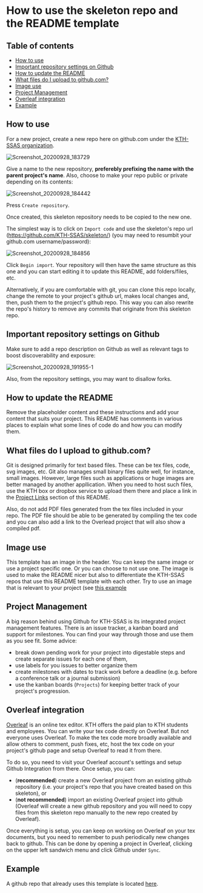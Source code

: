 # How to use the skeleton repo and the README template

## Table of contents
* [How to use](#how-to-use)
* [Important repository settings on Github](#important-repository-settings-on-github)
* [How to update the README](#how-to-update-the-readme)
* [What files do I upload to github.com?](#what-files-do-i-upload-to-githubcom)
* [Image use](#image-use)
* [Project Management](#project-management)
* [Overleaf integration](#overleaf-integration)
* [Example](#example)
## How to use

For a new project, create a new repo here on github.com under the [KTH-SSAS
organization](https://github.com/KTH-SSAS).

![Screenshot_20200928_183729](https://user-images.githubusercontent.com/11805218/94461303-3c2c1980-01ba-11eb-9fde-d2bdac5b026f.png)

Give a name to the new repository, __preferebly prefixing the name with the parent project's name__. Also, choose to make your repo public or private depending on its contents:

![Screenshot_20200928_184442](https://user-images.githubusercontent.com/11805218/94461722-cb393180-01ba-11eb-8ed0-3e4df990cf76.png)

Press `Create repository`.

Once created, this skeleton repository needs to be copied to the new one.

The simplest way is to click on `Import code` and use the skeleton's repo url (https://github.com/KTH-SSAS/skeleton/) (you may need to resumbit your github.com username/password):

![Screenshot_20200928_184856](https://user-images.githubusercontent.com/11805218/94462097-4bf82d80-01bb-11eb-80c0-476435be2483.png)

Click `Begin import`. Your repository will then have the same structure as this one and you can start editing it to update this README, add folders/files, etc.

Alternatively, if you are comfortable with git, you can clone this repo locally, change the remote to your project's github url, makes local changes and, then, push them to the project's github repo. This way you can also rewrite the repo's history to remove any commits that originate from this skeleton repo.

## Important repository settings on Github

Make sure to add a repo description on Github as well as relevant tags to boost discoverability and exposure:

![Screenshot_20200928_191955-1](https://user-images.githubusercontent.com/11805218/94465185-ccb92880-01bf-11eb-8179-a05b7e11e1ae.png)

Also, from the repository settings, you may want to disallow forks.

## How to update the README

Remove the placeholder content and these instructions and add your content that suits your project. This README has comments in various places to explain what some lines of code do and how you can modify them.

## What files do I upload to github.com?

Git is designed primarily for text based files. These can be tex files, code, svg images, etc. Git also manages small binary files quite well, for instance, small images. However, large files such as applications or huge images are better managed by another appllication. When you need to host such files, use the KTH box or dropbox service to upload them there and place a link in the [Project Links](#project-links) section of this README.

Also, do not add PDF files generated from the tex files included in your repo. The PDF file should be able to be generated by compiling the tex code and you can also add a link to the Overlead project that will also show a compiled pdf.

## Image use

This template has an image in the header. You can keep the same image or use a project specific one. Or you can choose to not use one. The image is used to make the README nicer but also to differentiate the KTH-SSAS repos that use this README template with each other. Try to use an image that is relevant to your project (see [this example](https://github.com/KTH-SSAS/threatmove-iso-21434/blob/master/README.md)

## Project Management

A big reason behind using Github for KTH-SSAS is its integrated project management features. There is an issue tracker, a kanban board and support for milestones. You can find your way through those and use them as you see fit. Some advice:

- break down pending work for your project into digestable steps and create separate issues for each one of them,
- use labels for you issues to better organize them
- create milestones with dates to track work before a deadline (e.g. before a conference talk or a journal submission)
- use the kanban boards (`Projects`) for keeping better track of your project's progression.

## Overleaf integration

[Overleaf](https://overleaf.com) is an online tex editor. KTH offers the paid plan to KTH students and employees. You can write your tex code directly on Overleaf. But not everyone uses Overleaf. To make the tex code more broadly available and allow others to comment, push fixes, etc, host the tex code on your project's github page and setup Overleaf to read it from there.

To do so, you need to visit your Overleaf account's settings and setup Github Integration from there. Once setup, you can:

- (__recommended__) create a new Overleaf project from an existing github repository (i.e. your project's repo that you have created based on this skeleton), or
- (__not recommended__) import an existing Overleaf project into github (Overleaf will create a new github repository and you will need to copy files from this skeleton repo manually to the new repo created by Overleaf).

Once everything is setup, you can keep on working on Overleaf on your tex documents, but you need to remember to push periodically new changes back to github. This can be done by opening a project in Overleaf, clicking on the upper left sandwich menu and click Github under `Sync`.

## Example

A github repo that already uses this template is located
[here](https://github.com/KTH-SSAS/threatmove-iso-21434).
